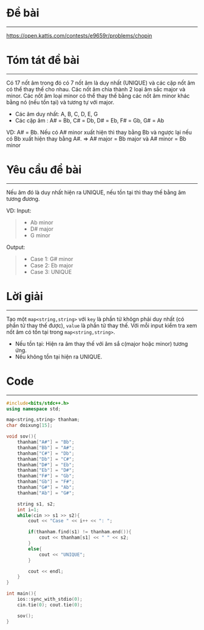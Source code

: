 # Đề bài
---
https://open.kattis.com/contests/e9659r/problems/chopin

# Tóm tát đề bài
---
Có 17 nốt âm trong đó có 7 nốt âm là duy nhất (UNIQUE) và các cặp nốt âm có thể thay thế cho nhau. Các nốt âm chia thành 2 loại âm sắc major và minor. Các nốt âm loại minor có thể thay thế bằng các nốt âm minor khác bằng nó (nếu tồn tại) và tương tự với major.

- Các âm duy nhất: A, B, C, D, E, G
- Các cặp âm : A# = Bb, C# = Db, D# = Eb, F# = Gb, G# = Ab

VD: A# = Bb. Nếu có A# minor xuất hiện thì thay bằng Bb và ngược lại nếu có Bb xuất hiện thay bằng A#.
=> A# major = Bb major và A# minor = Bb minor

# Yêu cầu đề bài
---
Nếu âm đó là duy nhất hiện ra UNIQUE, nếu tồn tại thì thay thế bằng âm tương đương.

VD:
Input:
> - Ab minor
> - D# major
> - G minor

Output:
> - Case 1: G# minor
> - Case 2: Eb major
> - Case 3: UNIQUE

# Lời giải
---
Tạo một `map<string,string>` với `key` là phần tử khôgn phải duy nhất (có phần tử thay thế được), `value` là phần tử thay thế.
Với mỗi input kiểm tra xem nốt âm có tồn tại trong `map<string,string>`.
- Nếu tồn tại: Hiện ra âm thay thế với âm sắ c(major hoặc minor) tương ứng.
- Nếu không tồn tại hiện ra UNIQUE.

# Code
---
```cpp
#include<bits/stdc++.h>
using namespace std;

map<string,string> thanham;
char doixung[15];

void sov(){
    thanham["A#"] = "Bb";
    thanham["Bb"] = "A#";
    thanham["C#"] = "Db";
    thanham["Db"] = "C#";
    thanham["D#"] = "Eb";
    thanham["Eb"] = "D#";
    thanham["F#"] = "Gb";
    thanham["Gb"] = "F#";
    thanham["G#"] = "Ab";
    thanham["Ab"] = "G#";

    string s1, s2;
    int i=1;
    while(cin >> s1 >> s2){
        cout << "Case " << i++ << ": ";

        if(thanham.find(s1) != thanham.end()){
            cout << thanham[s1] << " " << s2;
        }
        else{
            cout << "UNIQUE";
        }

        cout << endl;
    }
}

int main(){
    ios::sync_with_stdio(0);
    cin.tie(0); cout.tie(0);

    sov();
}
```
